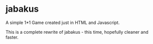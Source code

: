 # jabakus
A simple 1*1 Game created just in HTML and Javascript.

This is a complete rewrite of jabakus - this time, hopefully cleaner and faster.
